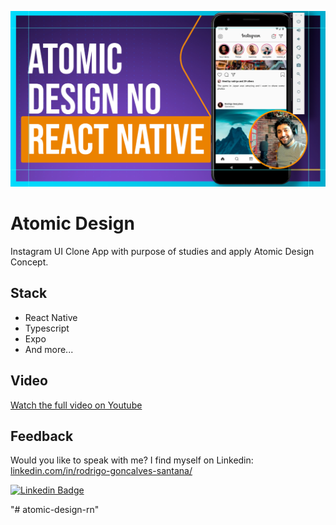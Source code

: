 ![App Screenshot](.github/cover.png)

# Atomic Design
Instagram UI Clone App with purpose of studies and apply Atomic Design Concept.


## Stack

- React Native
- Typescript
- Expo
- And more...

## Video
[Watch the full video on Youtube](https://youtu.be/su_xOZMiPKo)


## Feedback 

Would you like to speak with me? I find myself on Linkedin: [linkedin.com/in/rodrigo-goncalves-santana/](https://www.linkedin.com/in/rodrigo-goncalves-santana/)
 
[![Linkedin Badge](https://img.shields.io/badge/-Rodrigo%20Gonçalves%20Santana-6633cc?style=flat-square&logo=Linkedin&logoColor=white&link=https://www.linkedin.com/in/rodrigo-gon%C3%A7alves-santana/)](https://www.linkedin.com/in/rodrigo-gon%C3%A7alves-santana/) 
</div>
"# atomic-design-rn" 

